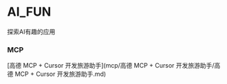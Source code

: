 # AI_FUN
探索AI有趣的应用

### MCP

[高德 MCP + Cursor 开发旅游助手](mcp/高德 MCP + Cursor 开发旅游助手/高德 MCP + Cursor 开发旅游助手.md)

